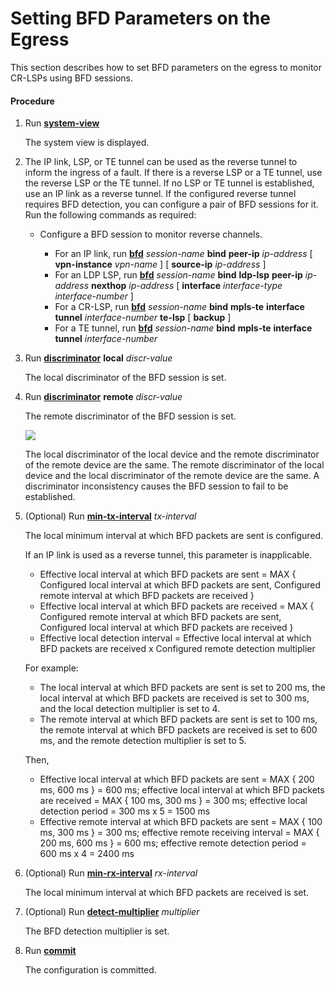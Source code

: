 Setting BFD Parameters on the Egress
====================================

This section describes how to set BFD parameters on the egress to monitor CR-LSPs using BFD sessions.

#### Procedure

1. Run [**system-view**](cmdqueryname=system-view)
   
   
   
   The system view is displayed.
2. The IP link, LSP, or TE tunnel can be used as the reverse tunnel to inform the ingress of a fault. If there is a reverse LSP or a TE tunnel, use the reverse LSP or the TE tunnel. If no LSP or TE tunnel is established, use an IP link as a reverse tunnel. If the configured reverse tunnel requires BFD detection, you can configure a pair of BFD sessions for it. Run the following commands as required:
   
   
   * Configure a BFD session to monitor reverse channels.
     
     + For an IP link, run [**bfd**](cmdqueryname=bfd) *session-name* **bind** **peer-ip** *ip-address* [ **vpn-instance** *vpn-name* ] [ **source-ip** *ip-address* ]
     + For an LDP LSP, run [**bfd**](cmdqueryname=bfd) *session-name* **bind** **ldp-lsp** **peer-ip** *ip-address* **nexthop** *ip-address* [ **interface** *interface-type* *interface-number* ]
     + For a CR-LSP, run [**bfd**](cmdqueryname=bfd) *session-name* **bind** **mpls-te** **interface** **tunnel** *interface-number* **te-lsp** [ **backup** ]
     + For a TE tunnel, run [**bfd**](cmdqueryname=bfd) *session-name* **bind** **mpls-te** **interface** **tunnel** *interface-number*
3. Run [**discriminator**](cmdqueryname=discriminator) **local** *discr-value*
   
   
   
   The local discriminator of the BFD session is set.
4. Run [**discriminator**](cmdqueryname=discriminator) **remote** *discr-value*
   
   
   
   The remote discriminator of the BFD session is set.
   
   
   
   ![](../../../../public_sys-resources/note_3.0-en-us.png) 
   
   The local discriminator of the local device and the remote discriminator of the remote device are the same. The remote discriminator of the local device and the local discriminator of the remote device are the same. A discriminator inconsistency causes the BFD session to fail to be established.
5. (Optional) Run [**min-tx-interval**](cmdqueryname=min-tx-interval) *tx-interval*
   
   
   
   The local minimum interval at which BFD packets are sent is configured.
   
   
   
   If an IP link is used as a reverse tunnel, this parameter is inapplicable.
   
   * Effective local interval at which BFD packets are sent = MAX { Configured local interval at which BFD packets are sent, Configured remote interval at which BFD packets are received }
   * Effective local interval at which BFD packets are received = MAX { Configured remote interval at which BFD packets are sent, Configured local interval at which BFD packets are received }
   * Effective local detection interval = Effective local interval at which BFD packets are received x Configured remote detection multiplier
   
   For example:
   
   * The local interval at which BFD packets are sent is set to 200 ms, the local interval at which BFD packets are received is set to 300 ms, and the local detection multiplier is set to 4.
   * The remote interval at which BFD packets are sent is set to 100 ms, the remote interval at which BFD packets are received is set to 600 ms, and the remote detection multiplier is set to 5.
   
   Then,
   
   * Effective local interval at which BFD packets are sent = MAX { 200 ms, 600 ms } = 600 ms; effective local interval at which BFD packets are received = MAX { 100 ms, 300 ms } = 300 ms; effective local detection period = 300 ms x 5 = 1500 ms
   * Effective remote interval at which BFD packets are sent = MAX { 100 ms, 300 ms } = 300 ms; effective remote receiving interval = MAX { 200 ms, 600 ms } = 600 ms; effective remote detection period = 600 ms x 4 = 2400 ms
6. (Optional) Run [**min-rx-interval**](cmdqueryname=min-rx-interval) *rx-interval*
   
   
   
   The local minimum interval at which BFD packets are received is set.
7. (Optional) Run [**detect-multiplier**](cmdqueryname=detect-multiplier) *multiplier*
   
   
   
   The BFD detection multiplier is set.
8. Run [**commit**](cmdqueryname=commit)
   
   
   
   The configuration is committed.